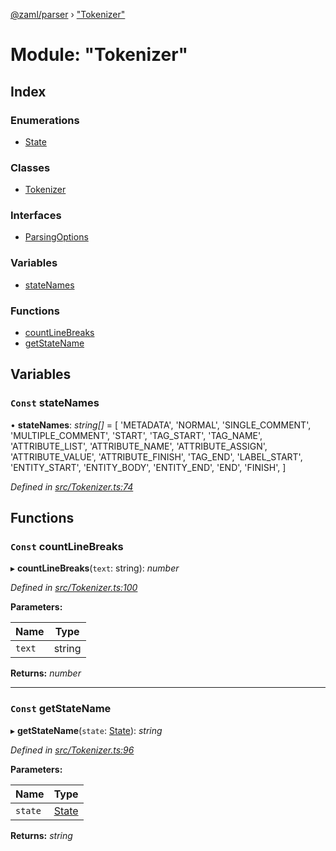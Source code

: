[@zaml/parser](../README.md) › ["Tokenizer"](_tokenizer_.md)

# Module: "Tokenizer"

## Index

### Enumerations

* [State](../enums/_tokenizer_.state.md)

### Classes

* [Tokenizer](../classes/_tokenizer_.tokenizer.md)

### Interfaces

* [ParsingOptions](../interfaces/_tokenizer_.parsingoptions.md)

### Variables

* [stateNames](_tokenizer_.md#const-statenames)

### Functions

* [countLineBreaks](_tokenizer_.md#const-countlinebreaks)
* [getStateName](_tokenizer_.md#const-getstatename)

## Variables

### `Const` stateNames

• **stateNames**: *string[]* = [
  'METADATA',
  'NORMAL',
  'SINGLE_COMMENT',
  'MULTIPLE_COMMENT',
  'START',
  'TAG_START',
  'TAG_NAME',
  'ATTRIBUTE_LIST',
  'ATTRIBUTE_NAME',
  'ATTRIBUTE_ASSIGN',
  'ATTRIBUTE_VALUE',
  'ATTRIBUTE_FINISH',
  'TAG_END',
  'LABEL_START',
  'ENTITY_START',
  'ENTITY_BODY',
  'ENTITY_END',
  'END',
  'FINISH',
]

*Defined in [src/Tokenizer.ts:74](https://github.com/nexushubs/zaml-lang/blob/226a4c7/packages/zaml-parser/src/Tokenizer.ts#L74)*

## Functions

### `Const` countLineBreaks

▸ **countLineBreaks**(`text`: string): *number*

*Defined in [src/Tokenizer.ts:100](https://github.com/nexushubs/zaml-lang/blob/226a4c7/packages/zaml-parser/src/Tokenizer.ts#L100)*

**Parameters:**

Name | Type |
------ | ------ |
`text` | string |

**Returns:** *number*

___

### `Const` getStateName

▸ **getStateName**(`state`: [State](../enums/_tokenizer_.state.md)): *string*

*Defined in [src/Tokenizer.ts:96](https://github.com/nexushubs/zaml-lang/blob/226a4c7/packages/zaml-parser/src/Tokenizer.ts#L96)*

**Parameters:**

Name | Type |
------ | ------ |
`state` | [State](../enums/_tokenizer_.state.md) |

**Returns:** *string*
